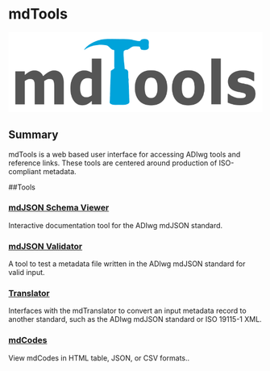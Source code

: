 # mdTools

![mdTools](/assets/logos/mdTools_logo.png)

## Summary
mdTools is a web based user interface for accessing ADIwg tools and reference links. These tools are centered around production of ISO-compliant metadata.

##Tools

### [mdJSON Schema Viewer](https://www.adiwg.org/mdTools/)
Interactive documentation tool for the ADIwg mdJSON standard.

### [mdJSON Validator](https://www.adiwg.org/mdTools/#validator-page)
A tool to test a metadata file written in the ADIwg mdJSON standard for valid input.

### [Translator](https://www.adiwg.org/mdTools/#translator-page)
Interfaces with the mdTranslator to convert an input metadata record to another standard, such as the ADIwg mdJSON standard or ISO 19115-1 XML.

### [mdCodes](https://www.adiwg.org/mdTools/#codes-page)
View mdCodes in HTML table, JSON, or CSV formats..

